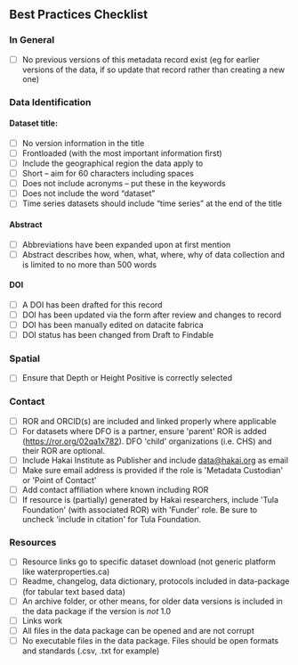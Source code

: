 ## Best Practices Checklist

### In General

- [ ] No previous versions of this metadata record exist (eg for earlier versions of the data, if so update that record rather than creating a new one)

### Data Identification

#### Dataset title:

- [ ] No version information in the title
- [ ] Frontloaded (with the most important information first)
- [ ] Include the geographical region the data apply to
- [ ] Short – aim for 60 characters including spaces
- [ ] Does not include acronyms – put these in the keywords
- [ ] Does not include the word “dataset”
- [ ] Time series datasets should include “time series” at the end of the title

#### Abstract

- [ ] Abbreviations have been expanded upon at first mention
- [ ] Abstract describes how, when, what, where, why of data collection and is limited to no more than 500 words

#### DOI

- [ ] A DOI has been drafted for this record
- [ ] DOI has been updated via the form after review and changes to record
- [ ] DOI has been manually edited on datacite fabrica
- [ ] DOI status has been changed from Draft to Findable

### Spatial

- [ ] Ensure that Depth or Height Positive is correctly selected

### Contact

- [ ] ROR and ORCID(s) are included and linked properly where applicable
- [ ] For datasets where DFO is a partner, ensure 'parent' ROR is added (https://ror.org/02qa1x782). DFO 'child' organizations (i.e. CHS) and their ROR are optional.
- [ ] Include Hakai Institute as Publisher and include data@hakai.org as email
- [ ] Make sure email address is provided if the role is 'Metadata Custodian' or 'Point of Contact' 
- [ ] Add contact affiliation where known including ROR
- [ ] If resource is (partially) generated by Hakai researchers, include 'Tula Foundation' (with associated ROR) with 'Funder' role. Be sure to uncheck 'include in citation' for Tula Foundation.

### Resources

- [ ] Resource links go to specific dataset download (not generic platform like waterproperties.ca)
- [ ] Readme, changelog, data dictionary, protocols included in data-package (for tabular text based data)
- [ ] An archive folder, or other means, for older data versions is included in the data package if the version is _not_ 1.0
- [ ] Links work
- [ ] All files in the data package can be opened and are not corrupt
- [ ] No executable files in the data package. Files should be open formats and standards (.csv, .txt for example)
